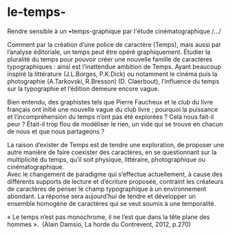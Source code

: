 # le-temps-
Rendre sensible à un •temps-graphique par l'étude cinématographique /…/ 

Comment par la création d’une police de caractère (Temps), mais aussi par l’analyse éditoriale, un temps peut être opéré graphiquement. Étudier la pluralité du temps pour pouvoir créer une nouvelle famille de caractères typographiques : ainsi est l’inattendue ambition de Temps. 
Ayant beaucoup inspiré la littérature (J.L.Borges, P.K.Dick) ou notamment le cinéma puis la photographie (A.Tarkovski, R.Bresson) (D. Claerbout), l’influence du temps sur la typographie et l’édition demeure encore vague.  

Bien entendu, des graphistes tels que Pierre Faucheux et le club du livre français ont initié une nouvelle vague du club livre ; pourquoi la puissance et l’incompréhension du temps n’ont pas été explorées ? Cela nous fait-il peur ? 
Était-il trop flou de modéliser le rien, un vide qui se trouve en chacun de nous et que nous partageons ?  

La raison d’exister de Temps est de tendre une exploration, de proposer une autre manière de faire coexister des caractères, en se questionnant sur la multiplicité du temps, qu’il soit physique, littéraire, photographique ou cinématographique.  
Avec le changement de paradigme qui s’effectue actuellement, à cause des différents supports de lecture et d’écriture proposée, contraint les créateurs de caractères de penser le champ typographique à un environnement abondant. 
La réponse sera aujourd’hui de tendre et développer un ensemble homogène de caractères qui se veut soumis à une temporalité.  

« Le temps n’est pas monochrome, il ne l’est que dans la tête plane des hommes ».  (Alain Damsio, La horde du Contrevent, 2012, p.270)
